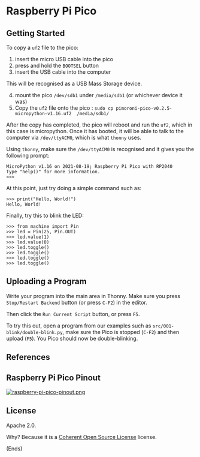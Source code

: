 # Raspberry Pi Pico #

## Getting Started ##

To copy a `uf2` file to the pico:

1) insert the micro USB cable into the pico
2) press and hold the `BOOTSEL` button
3) insert the USB cable into the computer

This will be recognised as a USB Mass Storage device.

4) mount the pico `/dev/sdb1` under `/media/sdb1` (or whichever device it was)
5) Copy the `uf2` file onto the pico : `sudo cp pimoroni-pico-v0.2.5-micropython-v1.16.uf2  /media/sdb1/`

After the copy has completed, the pico will reboot and run the `uf2`, which in
this case is micropython. Once it has booted, it will be able to talk to the
computer via `/dev/ttyACM0`, which is what `thonny` uses.

Using `thonny`, make sure the `/dev/ttyACM0` is recognised and it gives you the
following prompt:

```
MicroPython v1.16 on 2021-08-19; Raspberry Pi Pico with RP2040
Type "help()" for more information.
>>>
```

At this point, just try doing a simple command such as:

```
>>> print("Hello, World!")
Hello, World!
```

Finally, try this to blink the LED:

```
>>> from machine import Pin
>>> led = Pin(25, Pin.OUT)
>>> led.value(1)
>>> led.value(0)
>>> led.toggle()
>>> led.toggle()
>>> led.toggle()
>>> led.toggle()
```

## Uploading a Program ##

Write your program into the main area in Thonny. Make sure you press
`Stop/Restart Backend` button (or press `C-F2`) in the editor.

Then click the `Run Current Script` button, or press `F5`.

To try this out, open a program from our examples such as
`src/001-blink/double-blink.py`, make sure the Pico is stopped (`C-F2`) and
then upload (`F5`). You Pico should now be double-blinking.

## References ##

## Raspberry Pi Pico Pinout ##

[![raspberry-pi-pico-pinout.png](https://i.postimg.cc/jdsgFxbX/raspberry-pi-pico-pinout.png)](https://postimg.cc/Th4JyXhL)

## License ##

Apache 2.0.

Why? Because it is a [Coherent Open Source License](https://licenseuse.org/)
license.

(Ends)
